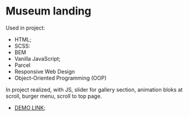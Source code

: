 # Museum landing

Used in project:

- HTML;
- SCSS:
- BEM
- Vanilla JavaScript;
- Parcel
- Responsive Web Design
- Object-Oriented Programming (OOP)

In project realized, with JS, slider for gallery section, animation bloks at scroll, burger menu, scroll to top page.

- [DEMO LINK](https://reznik-denis.github.io/museum_landing);
